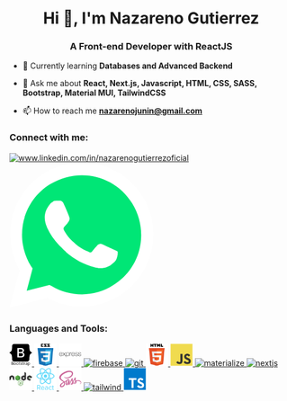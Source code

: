 <h1 align="center">Hi 👋, I'm Nazareno Gutierrez</h1>
<h3 align="center">A Front-end Developer with ReactJS</h3>

- 🌱 Currently learning **Databases and Advanced Backend**

- 💬 Ask me about **React, Next.js, Javascript, HTML, CSS, SASS, Bootstrap, Material MUI, TailwindCSS**

- 📫 How to reach me **nazarenojunin@gmail.com**

<h3 align="left">Connect with me:</h3>
<p align="left">
<a href="https://www.linkedin.com/in/nazarenogutierrezoficial" target="blank"><img align="center" src="https://raw.githubusercontent.com/rahuldkjain/github-profile-readme-generator/master/src/images/icons/Social/linked-in-alt.svg" alt="www.linkedin.com/in/nazarenogutierrezoficial" height="30" width="40" /></a>
<a href="https://wa.me/2364329720" target="blank"><svg width="256" height="259" xmlns="http://www.w3.org/2000/svg" preserveAspectRatio="xMidYMid"><path d="m67.663 221.823 4.185 2.093c17.44 10.463 36.971 15.346 56.503 15.346 61.385 0 111.609-50.224 111.609-111.609 0-29.297-11.859-57.897-32.785-78.824-20.927-20.927-48.83-32.785-78.824-32.785-61.385 0-111.61 50.224-110.912 112.307 0 20.926 6.278 41.156 16.741 58.594l2.79 4.186-11.16 41.156 41.853-10.464Z" fill="#00E676"/><path d="M219.033 37.668C195.316 13.254 162.531 0 129.048 0 57.898 0 .698 57.897 1.395 128.35c0 22.322 6.278 43.947 16.742 63.478L0 258.096l67.663-17.439c18.834 10.464 39.76 15.347 60.688 15.347 70.453 0 127.653-57.898 127.653-128.35 0-34.181-13.254-66.269-36.97-89.986ZM129.048 234.38c-18.834 0-37.668-4.882-53.712-14.648l-4.185-2.093-40.458 10.463 10.463-39.76-2.79-4.186C7.673 134.63 22.322 69.058 72.546 38.365c50.224-30.692 115.097-16.043 145.79 34.181 30.692 50.224 16.043 115.097-34.18 145.79-16.045 10.463-35.576 16.043-55.108 16.043Zm61.385-77.428-7.673-3.488s-11.16-4.883-18.136-8.371c-.698 0-1.395-.698-2.093-.698-2.093 0-3.488.698-4.883 1.396 0 0-.697.697-10.463 11.858-.698 1.395-2.093 2.093-3.488 2.093h-.698c-.697 0-2.092-.698-2.79-1.395l-3.488-1.395c-7.673-3.488-14.648-7.674-20.229-13.254-1.395-1.395-3.488-2.79-4.883-4.185-4.883-4.883-9.766-10.464-13.253-16.742l-.698-1.395c-.697-.698-.697-1.395-1.395-2.79 0-1.395 0-2.79.698-3.488 0 0 2.79-3.488 4.882-5.58 1.396-1.396 2.093-3.488 3.488-4.883 1.395-2.093 2.093-4.883 1.395-6.976-.697-3.488-9.068-22.322-11.16-26.507-1.396-2.093-2.79-2.79-4.883-3.488H83.01c-1.396 0-2.79.698-4.186.698l-.698.697c-1.395.698-2.79 2.093-4.185 2.79-1.395 1.396-2.093 2.79-3.488 4.186-4.883 6.278-7.673 13.951-7.673 21.624 0 5.58 1.395 11.161 3.488 16.044l.698 2.093c6.278 13.253 14.648 25.112 25.81 35.575l2.79 2.79c2.092 2.093 4.185 3.488 5.58 5.58 14.649 12.557 31.39 21.625 50.224 26.508 2.093.697 4.883.697 6.976 1.395h6.975c3.488 0 7.673-1.395 10.464-2.79 2.092-1.395 3.487-1.395 4.882-2.79l1.396-1.396c1.395-1.395 2.79-2.092 4.185-3.487 1.395-1.395 2.79-2.79 3.488-4.186 1.395-2.79 2.092-6.278 2.79-9.765v-4.883s-.698-.698-2.093-1.395Z" fill="#FFF"/></svg></a>
</p>

<h3 align="left">Languages and Tools:</h3>
<p align="left"> <a href="https://getbootstrap.com" target="_blank" rel="noreferrer"> <img src="https://raw.githubusercontent.com/devicons/devicon/master/icons/bootstrap/bootstrap-plain-wordmark.svg" alt="bootstrap" width="40" height="40"/> </a> <a href="https://www.w3schools.com/css/" target="_blank" rel="noreferrer"> <img src="https://raw.githubusercontent.com/devicons/devicon/master/icons/css3/css3-original-wordmark.svg" alt="css3" width="40" height="40"/> </a> <a href="https://expressjs.com" target="_blank" rel="noreferrer"> <img src="https://raw.githubusercontent.com/devicons/devicon/master/icons/express/express-original-wordmark.svg" alt="express" width="40" height="40"/> </a> <a href="https://firebase.google.com/" target="_blank" rel="noreferrer"> <img src="https://www.vectorlogo.zone/logos/firebase/firebase-icon.svg" alt="firebase" width="40" height="40"/> </a> <a href="https://git-scm.com/" target="_blank" rel="noreferrer"> <img src="https://www.vectorlogo.zone/logos/git-scm/git-scm-icon.svg" alt="git" width="40" height="40"/> </a> <a href="https://www.w3.org/html/" target="_blank" rel="noreferrer"> <img src="https://raw.githubusercontent.com/devicons/devicon/master/icons/html5/html5-original-wordmark.svg" alt="html5" width="40" height="40"/> </a> <a href="https://developer.mozilla.org/en-US/docs/Web/JavaScript" target="_blank" rel="noreferrer"> <img src="https://raw.githubusercontent.com/devicons/devicon/master/icons/javascript/javascript-original.svg" alt="javascript" width="40" height="40"/> </a> <a href="https://materializecss.com/" target="_blank" rel="noreferrer"> <img src="https://raw.githubusercontent.com/prplx/svg-logos/5585531d45d294869c4eaab4d7cf2e9c167710a9/svg/materialize.svg" alt="materialize" width="40" height="40"/> </a> <a href="https://nextjs.org/" target="_blank" rel="noreferrer"> <img src="https://cdn.worldvectorlogo.com/logos/nextjs-2.svg" alt="nextjs" width="40" height="40"/> </a> <a href="https://nodejs.org" target="_blank" rel="noreferrer"> <img src="https://raw.githubusercontent.com/devicons/devicon/master/icons/nodejs/nodejs-original-wordmark.svg" alt="nodejs" width="40" height="40"/> </a> <a href="https://reactjs.org/" target="_blank" rel="noreferrer"> <img src="https://raw.githubusercontent.com/devicons/devicon/master/icons/react/react-original-wordmark.svg" alt="react" width="40" height="40"/> </a> <a href="https://sass-lang.com" target="_blank" rel="noreferrer"> <img src="https://raw.githubusercontent.com/devicons/devicon/master/icons/sass/sass-original.svg" alt="sass" width="40" height="40"/> </a> <a href="https://tailwindcss.com/" target="_blank" rel="noreferrer"> <img src="https://www.vectorlogo.zone/logos/tailwindcss/tailwindcss-icon.svg" alt="tailwind" width="40" height="40"/> </a> <a href="https://www.typescriptlang.org/" target="_blank" rel="noreferrer"> <img src="https://raw.githubusercontent.com/devicons/devicon/master/icons/typescript/typescript-original.svg" alt="typescript" width="40" height="40"/> </a> </p>
